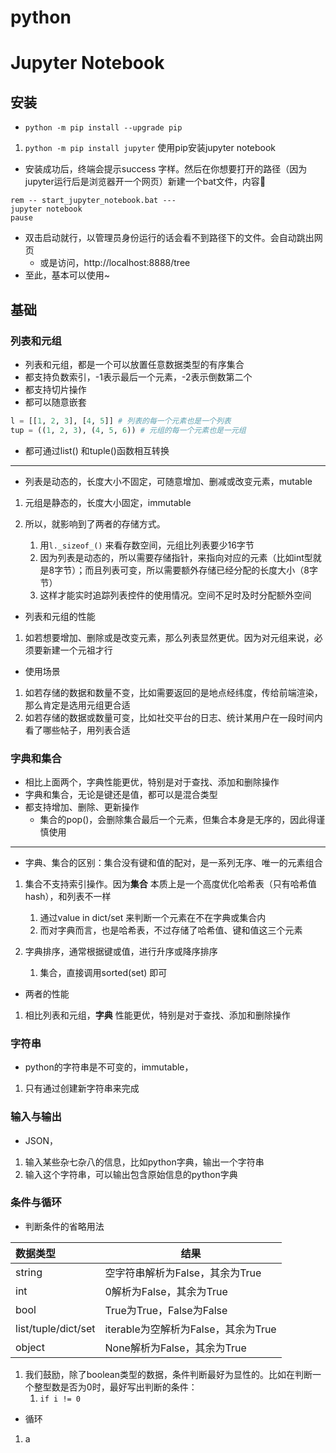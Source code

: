 # python

# Jupyter Notebook

## 安装

- `python -m pip install --upgrade pip`  

1. `python -m pip install jupyter`  使用pip安装jupyter notebook

- 安装成功后，终端会提示success 字样。然后在你想要打开的路径（因为jupyter运行后是浏览器开一个网页）新建一个bat文件，内容:chestnut:  

```
rem -- start_jupyter_notebook.bat ---
jupyter notebook
pause
```

- 双击启动就行，以管理员身份运行的话会看不到路径下的文件。会自动跳出网页
  - 或是访问，http://localhost:8888/tree  
- 至此，基本可以使用~

## 基础

### 列表和元组

- 列表和元组，都是一个可以放置任意数据类型的有序集合
- 都支持负数索引，-1表示最后一个元素，-2表示倒数第二个
- 都支持切片操作
- 都可以随意嵌套

```python
l = [[1, 2, 3], [4, 5]] # 列表的每一个元素也是一个列表
tup = ((1, 2, 3), (4, 5, 6)) # 元组的每一个元素也是一元组
```

- 都可通过list() 和tuple()函数相互转换

---

- 列表是动态的，长度大小不固定，可随意增加、删减或改变元素，mutable

1. 元组是静态的，长度大小固定，immutable

2. 所以，就影响到了两者的存储方式。
   1. 用`l._sizeof_()`  来看存数空间，元组比列表要少16字节
   2. 因为列表是动态的，所以需要存储指针，来指向对应的元素（比如int型就是8字节）；而且列表可变，所以需要额外存储已经分配的长度大小（8字节）
   3. 这样才能实时追踪列表控件的使用情况。空间不足时及时分配额外空间

- 列表和元组的性能

1. 如若想要增加、删除或是改变元素，那么列表显然更优。因为对元组来说，必须要新建一个元祖才行

- 使用场景

1. 如若存储的数据和数量不变，比如需要返回的是地点经纬度，传给前端渲染，那么肯定是选用元组更合适
2. 如若存储的数据或数量可变，比如社交平台的日志、统计某用户在一段时间内看了哪些帖子，用列表合适

### 字典和集合

- 相比上面两个，字典性能更优，特别是对于查找、添加和删除操作
- 字典和集合，无论是键还是值，都可以是混合类型
- 都支持增加、删除、更新操作
  - 集合的pop()，会删除集合最后一个元素，但集合本身是无序的，因此得谨慎使用

---

- 字典、集合的区别：集合没有键和值的配对，是一系列无序、唯一的元素组合

1. 集合不支持索引操作。因为**集合** 本质上是一个高度优化哈希表（只有哈希值hash），和列表不一样
   1. 通过value in dict/set 来判断一个元素在不在字典或集合内
   2. 而对字典而言，也是哈希表，不过存储了哈希值、键和值这三个元素

2. 字典排序，通常根据键或值，进行升序或降序排序
   1. 集合，直接调用sorted(set) 即可

- 两者的性能

1. 相比列表和元组，**字典** 性能更优，特别是对于查找、添加和删除操作

### 字符串

- python的字符串是不可变的，immutable，

1. 只有通过创建新字符串来完成

### 输入与输出

- JSON，

1. 输入某些杂七杂八的信息，比如python字典，输出一个字符串
2. 输入这个字符串，可以输出包含原始信息的python字典

### 条件与循环

- 判断条件的省略用法

| 数据类型            | 结果                                |
| :------------------ | ----------------------------------- |
| string              | 空字符串解析为False，其余为True     |
| int                 | 0解析为False，其余为True            |
| bool                | True为True，False为False            |
| list/tuple/dict/set | iterable为空解析为False，其余为True |
| object              | None解析为False，其余为True         |

1. 我们鼓励，除了boolean类型的数据，条件判断最好为显性的。比如在判断一个整型数是否为0时，最好写出判断的条件：
   1. `if i != 0`  

- 循环

1. a









